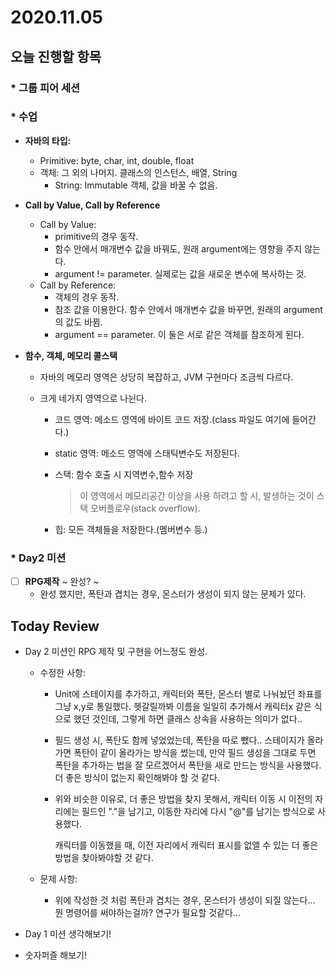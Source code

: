 # 2020.11.05

## 오늘 진행할 항목

### * 그룹 피어 세션

### * 수업

* **자바의 타입:**

  * Primitive: byte, char, int, double, float
  * 객체: 그 외의 나머지. 클래스의 인스턴스, 배열, String
    * String: Immutable 객체, 값을 바꿀 수 없음.

* **Call by Value, Call by Reference**

  * Call by Value:
    * primitive의 경우 동작.
    * 함수 안에서 매개변수 값을 바꿔도, 원래 argument에는 영향을 주지 않는다.
    * argument != parameter. 실제로는 값을 새로운 변수에 복사하는 것.
  * Call by Reference:
    * 객체의 경우 동작.
    * 참조 값을 이용한다. 함수 안에서 매개변수 값을 바꾸면, 원래의 argument의 값도 바뀜.
    * argument == parameter. 이 둘은 서로 같은 객체를 참조하게 된다.

* **함수, 객체, 메모리 콜스택**

  * 자바의 메모리 영역은 상당히 복잡하고, JVM 구현마다 조금씩 다르다.

  * 크게 네가지 영역으로 나뉜다.

    * 코드 영역:
      메소드 영역에 바이트 코드 저장.(class 파일도 여기에 들어간다.)

    * static 영역:
      메소드 영역에 스태틱변수도 저장된다.

    * 스택:
      함수 호출 시 지역변수,함수 저장

      > 이 영역에서 메모리공간 이상을 사용 하려고 할 시, 발생하는 것이 스택 오버플로우(stack overflow).

    * 힙:
      모든 객체들을 저장한다.(멤버변수 등.)

### * Day2 미션

- [ ] **RPG제작** ~ 완성? ~
  - 완성 했지만, 폭탄과 겹치는 경우, 몬스터가 생성이 되지 않는 문제가 있다.



## Today Review

* Day 2 미션인 RPG 제작 및 구현을 어느정도 완성.

  * 수정한 사항:

    * Unit에 스테이지를 추가하고, 캐릭터와 폭탄, 몬스터 별로 나눠놨던 좌표를 그냥 x,y로 통일했다.
      헷갈릴까봐 이름을 일일히 추가해서 캐릭터x 같은 식으로 했던 것인데, 그렇게 하면 클래스 상속을 사용하는 의미가 없다..

    * 필드 생성 시, 폭탄도 함께 넣었었는데, 폭탄을 따로 뺐다..
      스테이지가 올라가면 폭탄이 같이 올라가는 방식을 썼는데, 만약 필드 생성을 그대로 두면 폭탄을 추가하는 법을 잘 모르겠어서 폭탄을 새로 만드는 방식을 사용했다.
      더 좋은 방식이 없는지 확인해봐야 할 것 같다.

    * 위와 비슷한 이유로, 더 좋은 방법을 찾지 못해서, 캐릭터 이동 시 이전의 자리에는 필드인 "."을 남기고, 이동한 자리에 다시 "@"를 남기는 방식으로 사용했다. 

      캐릭터를 이동했을 때, 이전 자리에서 캐릭터 표시를 없앨 수 있는 더 좋은 방법을 찾아봐야할 것 같다.

  * 문제 사항:

    *  위에 작성한 것 처럼 폭탄과 겹치는 경우, 몬스터가 생성이 되질 않는다... 뭔 명령어를 써야하는걸까? 연구가 필요할 것같다...

* Day 1 미션 생각해보기!

* 숫자퍼즐 해보기!

